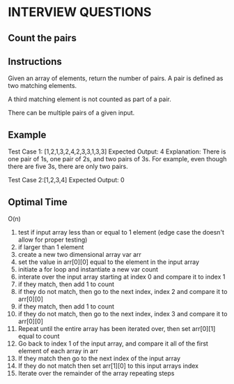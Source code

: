 # INTERVIEW QUESTIONS

## Count the pairs

## Instructions
Given an array of elements, return the number of pairs. A pair is defined as two matching elements. 

A third matching element is not counted as part of a pair. 

There can be multiple pairs of a given input.

## Example
Test Case 1: [1,2,1,3,2,4,2,3,3,1,3,3]
Expected Output: 4
Explanation: There is one pair of 1s, one pair of 2s, and two pairs of 3s. 
For example, even though there are five 3s, there are only two pairs. 

Test Case 2:[1,2,3,4]
Expected Output: 0 


## Optimal Time
O(n)
1. test if input array less than or equal to 1 element (edge case the doesn't allow for proper testing)
1. if larger than 1 element
1. create a new two dimensional array var arr
1. set the value in arr[0][0] equal to the element in the input array
1. initiate a for loop and instantiate a new var count
1. interate over the input array starting at index 0 and compare it to index 1
1. if they match, then add 1 to count
1. if they do not match, then go to the next index, index 2 and compare it to arr[0][0]
1. if they match, then add 1 to count
1. if they do not match, then go to the next index, index 3 and compare it to arr[0][0]
1. Repeat until the entire array has been iterated over, then set arr[0][1] equal to count
1. Go back to index 1 of the input array, and compare it all of the first element of each array in arr
1. If they match then go to the next index of the input array
1. If they do not match then set arr[1][0] to this input arrays index
1. Iterate over the remainder of the array repeating steps